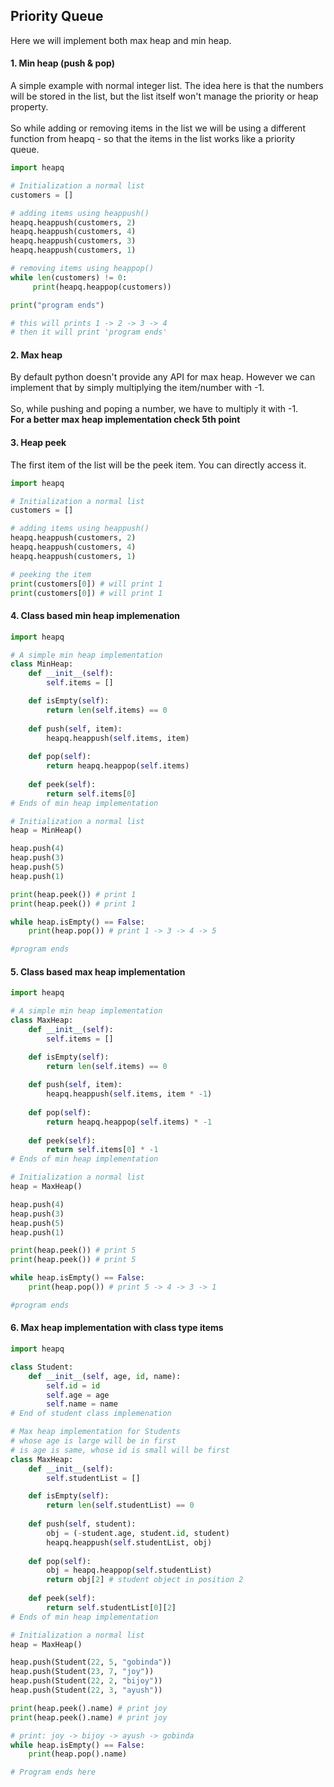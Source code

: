 
## Priority Queue
Here we will implement both max heap and min heap.

#### 1. Min heap (push & pop)

A simple example with normal integer list. The idea here is that the numbers will be stored in the list, but the list itself won't manage the priority or heap property. 
</br></br>
So while adding or removing items in the list we will be using a different function from heapq - so that the items in the list works like a priority queue.

```python
import heapq

# Initialization a normal list
customers = []

# adding items using heappush()
heapq.heappush(customers, 2)
heapq.heappush(customers, 4)
heapq.heappush(customers, 3)
heapq.heappush(customers, 1)

# removing items using heappop()
while len(customers) != 0:
     print(heapq.heappop(customers))

print("program ends")

# this will prints 1 -> 2 -> 3 -> 4
# then it will print 'program ends'
```


#### 2. Max heap

By default python doesn't provide any API for max heap. However we can implement that by simply multiplying the item/number with -1.
</br></br>
So, while pushing and poping a number, we have to multiply it with -1.
</br>
<b>For a better max heap implementation check 5th point</b>


#### 3. Heap peek

The first item of the list will be the peek item. You can directly access it.

```python
import heapq

# Initialization a normal list
customers = []

# adding items using heappush()
heapq.heappush(customers, 2)
heapq.heappush(customers, 4)
heapq.heappush(customers, 1)

# peeking the item
print(customers[0]) # will print 1
print(customers[0]) # will print 1
```

#### 4. Class based min heap implemenation


```python
import heapq

# A simple min heap implementation
class MinHeap:
    def __init__(self):
        self.items = []

    def isEmpty(self):
        return len(self.items) == 0
    
    def push(self, item):
        heapq.heappush(self.items, item)
    
    def pop(self):
        return heapq.heappop(self.items)
    
    def peek(self):
        return self.items[0]
# Ends of min heap implementation

# Initialization a normal list
heap = MinHeap()

heap.push(4)
heap.push(3)
heap.push(5)
heap.push(1)

print(heap.peek()) # print 1
print(heap.peek()) # print 1

while heap.isEmpty() == False:
    print(heap.pop()) # print 1 -> 3 -> 4 -> 5

#program ends
```


#### 5. Class based max heap implementation

```python
import heapq

# A simple min heap implementation
class MaxHeap:
    def __init__(self):
        self.items = []

    def isEmpty(self):
        return len(self.items) == 0
    
    def push(self, item):
        heapq.heappush(self.items, item * -1)
    
    def pop(self):
        return heapq.heappop(self.items) * -1
    
    def peek(self):
        return self.items[0] * -1
# Ends of min heap implementation

# Initialization a normal list
heap = MaxHeap()

heap.push(4)
heap.push(3)
heap.push(5)
heap.push(1)

print(heap.peek()) # print 5
print(heap.peek()) # print 5

while heap.isEmpty() == False:
    print(heap.pop()) # print 5 -> 4 -> 3 -> 1

#program ends
```


#### 6. Max heap implementation with class type items

```python
import heapq

class Student:
    def __init__(self, age, id, name):
        self.id = id
        self.age = age
        self.name = name
# End of student class implemenation

# Max heap implementation for Students
# whose age is large will be in first
# is age is same, whose id is small will be first
class MaxHeap:
    def __init__(self):
        self.studentList = []

    def isEmpty(self):
        return len(self.studentList) == 0
    
    def push(self, student):
        obj = (-student.age, student.id, student)
        heapq.heappush(self.studentList, obj)
    
    def pop(self):
        obj = heapq.heappop(self.studentList)
        return obj[2] # student object in position 2
    
    def peek(self):
        return self.studentList[0][2]
# Ends of min heap implementation

# Initialization a normal list
heap = MaxHeap()

heap.push(Student(22, 5, "gobinda"))
heap.push(Student(23, 7, "joy"))
heap.push(Student(22, 2, "bijoy"))
heap.push(Student(22, 3, "ayush"))

print(heap.peek().name) # print joy
print(heap.peek().name) # print joy

# print: joy -> bijoy -> ayush -> gobinda
while heap.isEmpty() == False:
    print(heap.pop().name)

# Program ends here
```